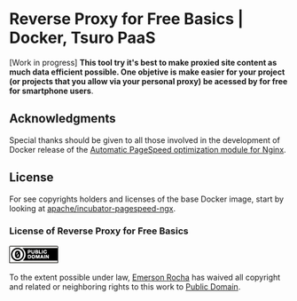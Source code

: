 # Reverse Proxy for Free Basics | Docker, Tsuro PaaS
[Work in progress] **This tool try it's best to make proxied site content as
much data efficient possible. One objetive is make easier for your project (or
projects that you allow via your personal proxy) be acessed by for free for smartphone
users**.
<!--, sponsored


 to a point of allow sponsored (in general, by
telecommunications company, not by access free for end
u

and aims to make if frieldy for users with limited
data plans.**

This is a non-oficial Docker container to be used as reverse proxy for serve
content to [Free Basics by Facebook](https://info.internet.org).

- See https://github.com/fititnt/cplp-aiops/issues/62 <sup>(destiny in Portuguese)</sup>
- See https://github.com/apache/incubator-pagespeed-ngx/tree/master/docker

# Apache/incubator-pagespeed-ngx
- <https://github.com/apache/incubator-pagespeed-ngx/tree/master/docker>
- <https://www.modpagespeed.com/doc/configuration#virtual-hosts>
-->
<!--
## About the Free Basics

## Disclaimer
Consider this project as extra documentation and support tools to make easier
for developers to make more sites be _data efficient_ (e.g. use so low ammout
of data that )

 "[internet.org by Facebook](https://internet.org)" or
"[Free Basics by Facebook](https://info.internet.org/en/story/free-basics-from-internet-org/)"

-->
## Acknowledgments

Special thanks should be given to all those involved in the development of
Docker release of the [Automatic PageSpeed optimization module for
Nginx](https://github.com/apache/incubator-pagespeed-ngx).

## License
For see copyrights holders and licenses of the base Docker image, start by
looking at [apache/incubator-pagespeed-ngx](https://github.com/apache/incubator-pagespeed-ngx).

<!--
For who is not aware of what Docker is, only the work at [fititnt/reverse-proxy-for-free-basics-docker](https://github.com/fititnt/reverse-proxy-for-free-basics-docker), is released under
Public Domain. 
-->

### License of Reverse Proxy for Free Basics

[![Public Domain](img/public-domain.png)](UNLICENSE)

To the extent possible under law, [Emerson Rocha](https://github.com/fititnt)
has waived all copyright and related or neighboring rights to this work to
[Public Domain](UNLICENSE).